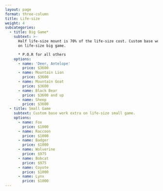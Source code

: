 ```yaml
---
layout: page
format: three-column
title: Life-size
weight: 4
subcategories:
  - title: Big Game*
    subtext: >-
      Half life-size mount is 70% of the life-size cost. Custom base work extra
      on life-size big game.

      * P.O.R for all others
    options:
      - name: 'Deer, Antelope'
        price: $3600
      - name: Mountain Lion
        price: $3600
      - name: Mountain Goat
        price: $3600
      - name: Black Bear
        price: $3600 and up
      - name: Sheep
        price: $3600
  - title: Small Game
    subtext: Custom base work extra on life-size small game.
    options:
      - name: Fox
        price: $1000
      - name: Raccoon
        price: $1000
      - name: Badger
        price: $1000
      - name: Wolverine
        price: $975
      - name: Bobcat
        price: $975
      - name: Coyote
        price: $1000
      - name: Lynx
        price: $1000
---
```


